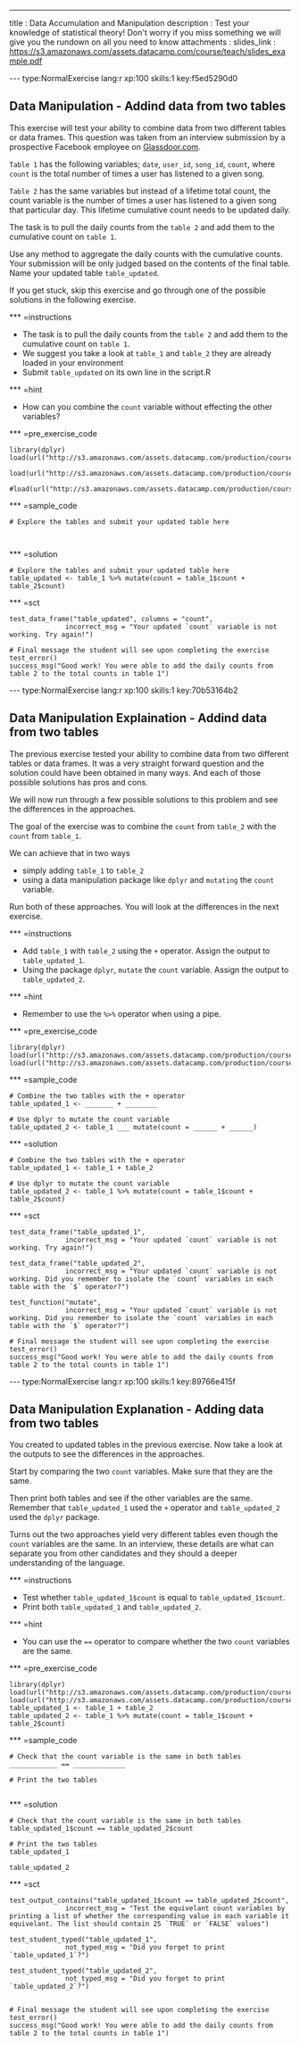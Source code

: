 ---
title       : Data Accumulation and Manipulation
description : Test your knowledge of statistical theory! Don't worry if you miss something we will give you the rundown on all you need to know
attachments :
  slides_link : https://s3.amazonaws.com/assets.datacamp.com/course/teach/slides_example.pdf

--- type:NormalExercise lang:r xp:100 skills:1 key:f5ed5290d0
## Data Manipulation - Addind data from two tables

This exercise will test your ability to combine data from two different tables or data frames. This question was taken from an interview submission by a prospective Facebook employee on [Glassdoor.com](https://www.glassdoor.com/Interview/Facebook-Data-Scientist-Interview-Questions-EI_IE40772.0,8_KO9,23.htm).

`Table 1` has the following variables; `date`, `user_id`, `song_id`, `count`, where `count` is the total number of times a user has listened to a given song.

`Table 2` has the same variables but instead of a lifetime total count, the count variable is the number of times a user has listened to a given song that particular day. This lifetime cumulative count needs to be updated daily.

The task is to pull the daily counts from the `table 2` and add them to the cumulative count on `table 1`. 

Use any method to aggregate the daily counts with the cumulative counts. Your submission will be only judged based on the contents of the final table. Name your updated table `table_updated`.

If you get stuck, skip this exercise and go through one of the possible solutions in the following exercise. 

*** =instructions
- The task is to pull the daily counts from the `table 2` and add them to the cumulative count on `table 1`.
- We suggest you take a look at `table_1` and `table_2` they are already loaded in your environment
- Submit `table_updated` on its own line in the script.R 

*** =hint
- How can you combine the `count` variable without effecting the other variables?

*** =pre_exercise_code
```{r}
library(dplyr)
load(url("http://s3.amazonaws.com/assets.datacamp.com/production/course_1141/datasets/table_1_DM_FB.RData"))

load(url("http://s3.amazonaws.com/assets.datacamp.com/production/course_1141/datasets/table_2_DM_FB.RData"))

#load(url("http://s3.amazonaws.com/assets.datacamp.com/production/course_1141/datasets/table_updated_DM_FB.RData"))

```
*** =sample_code
```{r}
# Explore the tables and submit your updated table here



```
*** =solution
```{r}
# Explore the tables and submit your updated table here
table_updated <- table_1 %>% mutate(count = table_1$count + table_2$count)
```
*** =sct
```{r}
test_data_frame("table_updated", columns = "count",
              incorrect_msg = "Your updated `count` variable is not working. Try again!")

# Final message the student will see upon completing the exercise
test_error()
success_msg("Good work! You were able to add the daily counts from table 2 to the total counts in table 1")
```

--- type:NormalExercise lang:r xp:100 skills:1 key:70b53164b2
## Data Manipulation Explaination - Addind data from two tables

The previous exercise tested your ability to combine data from two different tables or data frames. It was a very straight forward question and the solution could have been obtained in many ways. And each of those possible solutions has pros and cons.  

We will now run through a few possible solutions to this problem and see the differences in the approaches. 

The goal of the exercise was to combine the `count` from `table_2` with the `count` from `table_1`.

We can achieve that in two ways
- simply adding `table_1` to `table_2`
- using a data manipulation package like `dplyr` and `mutating` the `count` variable. 

Run both of these approaches. You will look at the differences in the next exercise.


*** =instructions
- Add `table_1` with `table_2` using the `+` operator. Assign the output to `table_updated_1`.
- Using the package `dplyr`, `mutate` the `count` variable. Assign the output to `table_updated_2`.

*** =hint
- Remember to use the `%>%` operator when using a pipe. 

*** =pre_exercise_code
```{r}
library(dplyr)
load(url("http://s3.amazonaws.com/assets.datacamp.com/production/course_1141/datasets/table_1_DM_FB.RData"))
load(url("http://s3.amazonaws.com/assets.datacamp.com/production/course_1141/datasets/table_2_DM_FB.RData"))

```
*** =sample_code
```{r}
# Combine the two tables with the + operator
table_updated_1 <- _______ + ________

# Use dplyr to mutate the count variable
table_updated_2 <- table_1 ___ mutate(count = ______ + ______)

```
*** =solution
```{r}
# Combine the two tables with the + operator
table_updated_1 <- table_1 + table_2

# Use dplyr to mutate the count variable
table_updated_2 <- table_1 %>% mutate(count = table_1$count + table_2$count)

```
*** =sct
```{r}
test_data_frame("table_updated_1",
              incorrect_msg = "Your updated `count` variable is not working. Try again!")
              
test_data_frame("table_updated_2",
              incorrect_msg = "Your updated `count` variable is not working. Did you remember to isolate the `count` variables in each table with the `$` operator?")

test_function("mutate",
              incorrect_msg = "Your updated `count` variable is not working. Did you remember to isolate the `count` variables in each table with the `$` operator?")

# Final message the student will see upon completing the exercise
test_error()
success_msg("Good work! You were able to add the daily counts from table 2 to the total counts in table 1")
```
--- type:NormalExercise lang:r xp:100 skills:1 key:89766e415f
## Data Manipulation Explanation - Adding data from two tables

You created to updated tables in the previous exercise. Now take a look at the outputs to see the differences in the approaches.   

Start by comparing the two `count` variables. Make sure that they are the same.

Then print both tables and see if the other variables are the same. Remember that `table_updated_1` used the `+` operator and `table_updated_2` used the `dplyr` package. 

Turns out the two approaches yield very different tables even though the `count` variables are the same. In an interview, these details are what can separate you from other candidates and they should a deeper understanding of the language. 

*** =instructions
- Test whether `table_updated_1$count` is equal to `table_updated_1$count`.
- Print both `table_updated_1` and `table_updated_2`.

*** =hint
- You can use the `==` operator to compare whether the two `count` variables are the same.

*** =pre_exercise_code
```{r}
library(dplyr)
load(url("http://s3.amazonaws.com/assets.datacamp.com/production/course_1141/datasets/table_1_DM_FB.RData"))
load(url("http://s3.amazonaws.com/assets.datacamp.com/production/course_1141/datasets/table_2_DM_FB.RData"))
table_updated_1 <- table_1 + table_2
table_updated_2 <- table_1 %>% mutate(count = table_1$count + table_2$count)
```
*** =sample_code
```{r}
# Check that the count variable is the same in both tables
____________ == _____________

# Print the two tables


```
*** =solution
```{r}
# Check that the count variable is the same in both tables
table_updated_1$count == table_updated_2$count

# Print the two tables
table_updated_1

table_updated_2

```
*** =sct
```{r}
test_output_contains("table_updated_1$count == table_updated_2$count",
              incorrect_msg = "Test the equivelant count variables by printing a list of whether the corresponding value in each variable it equivelant. The list should contain 25 `TRUE` or `FALSE` values")
              
test_student_typed("table_updated_1",
              not_typed_msg = "Did you forget to print `table_updated_1`?")
              
test_student_typed("table_updated_2",
              not_typed_msg = "Did you forget to print `table_updated_2`?")


# Final message the student will see upon completing the exercise
test_error()
success_msg("Good work! You were able to add the daily counts from table 2 to the total counts in table 1")
```
